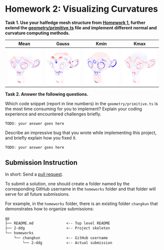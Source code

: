 # Homework 2: Visualizing Curvatures

**Task 1. Use your halfedge mesh structure from [Homework 1](../1-halfedge/README.md), further extend the [geometry/primitive.ts](./src/geometry/primitive.ts) file and implement different normal and curvature computing methods.**

|Mean|Gauss|Kmin|Kmax|
|:--:|:--:|:--:|:--:|
|<img src="./assets/Mean.png" height="120"/>|<img src="./assets/Gaussian.png" height="120"/>|<img src="./assets/Kmin.png" height="120"/>|<img src="./assets/Kmax.png" height="120"/>|

**Task 2. Answer the following questions.**

Which code snippet (report in line numbers) in the `geometry/primitive.ts` is the most time consuming for you to implement? Explain your coding experience and encountered challenges briefly.

```
TODO: your answer goes here
```

Describe an impressive bug that you wrote while implementing this project, and briefly explain how you fixed it.

```
TODO: your answer goes here
```

## Submission Instruction

In short: Send a [pull request](https://github.com/mimuc/gp/pulls).

To submit a solution, one should create a folder named by the corresponding GitHub username in the `homeworks` folder and that folder will serve for all future submissions.

For example, in the `homeworks` folder, there is an existing folder `changkun`
that demonstrates how to organize submissions:

```
gp
├── README.md               <-- Top level README
├── 2-ddg                   <-- Project skeleton
└── homeworks
    └── changkun            <-- GitHub username
        └── 2-ddg           <-- Actual submission
```
